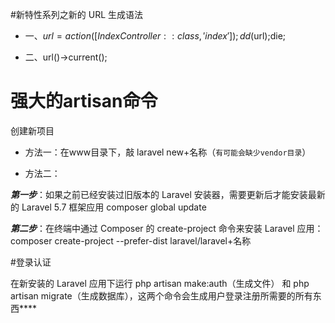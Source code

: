 #新特性系列之新的 URL 生成语法

* 一、$url = action([IndexController::class, 'index']);
dd($url);die;

* 二、url()->current();

# 强大的artisan命令
创建新项目

* 方法一：在www目录下，敲 laravel new+名称（`有可能会缺少vendor目录`）

* 方法二：

**_第一步_**：如果之前已经安装过旧版本的 Laravel 安装器，需要更新后才能安装最新的 Laravel 5.7 框架应用
composer global update

**_第二步_**：在终端中通过 Composer 的 create-project 命令来安装 Laravel 应用：
composer create-project --prefer-dist laravel/laravel+名称

#登录认证

在新安装的 Laravel 应用下运行 php artisan make:auth（生成文件） 和 php artisan migrate（生成数据库），这两个命令会生成用户登录注册所需要的所有东西****